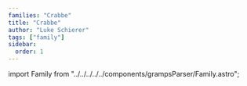 ```yaml
---
families: "Crabbe"
title: "Crabbe"
author: "Luke Schierer"
tags: ["family"]
sidebar:
  order: 1
---
```

import Family from "../../../../../components/grampsParser/Family.astro";

<Family surn={frontmatter.surn} />

